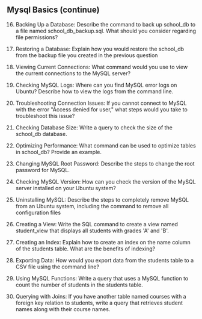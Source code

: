 ## Mysql Basics (continue)

16. Backing Up a Database: Describe the command to back up school_db to a file named school_db_backup.sql. What should you consider regarding file permissions?

17. Restoring a Database: Explain how you would restore the school_db from the backup file 
you created in the previous question

18. Viewing Current Connections: What command would you use to view the current connections to the MySQL server?

19. Checking MySQL Logs: Where can you find MySQL error logs on Ubuntu? Describe how to 
view the logs from the command line.

20. Troubleshooting Connection Issues: If you cannot connect to MySQL with the error 
"Access denied for user," what steps would you take to troubleshoot this issue?

21. Checking Database Size: Write a query to check the size of the school_db database.

22. Optimizing Performance: What command can be used to optimize tables in school_db? Provide an example.

23. Changing MySQL Root Password: Describe the steps to change the root password for 
MySQL.

24. Checking MySQL Version: How can you check the version of the MySQL server installed on 
your Ubuntu system?

25. Uninstalling MySQL: Describe the steps to completely remove MySQL from an Ubuntu 
system, including the command to remove all configuration files

26. Creating a View: Write the SQL command to create a view named student_view that 
displays all students with grades 'A' and 'B'.

27. Creating an Index: Explain how to create an index on the name column of the students 
table. What are the benefits of indexing?

28. Exporting Data: How would you export data from the students table to a CSV file using the 
command line?

29. Using MySQL Functions: Write a query that uses a MySQL function to count the number of 
students in the students table.

30. Querying with Joins: If you have another table named courses with a foreign key relation to 
students, write a query that retrieves student names along with their course names.
